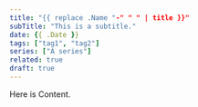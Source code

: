 ```yaml
---
title: "{{ replace .Name "-" " " | title }}"
subTitle: "This is a subtitle."
date: {{ .Date }}
tags: ["tag1", "tag2"]
series: ["A series"]
related: true
draft: true
---
```


Here is Content.
